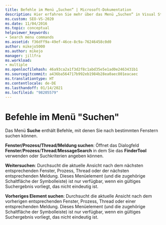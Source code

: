```yaml
---
title: Befehle im Menü „Suchen“ | Microsoft-Dokumentation
description: Hier erfahren Sie mehr über das Menü „Suchen“ in Visual Studio, das über Befehle zum Suchen nach bestimmten Fenstern verfügt. Verwenden Sie „Fenster suchen“, „Prozess suchen“, „Thread suchen“ oder „Meldung suchen“ sowie „Nächstes Element suchen“ und „Vorheriges Element suchen“.
ms.custom: SEO-VS-2020
ms.date: 11/04/2016
ms.topic: conceptual
helpviewer_keywords:
- Search menu commands
ms.assetid: f36dff9a-49ef-46ce-8c9a-76246458c0d0
author: mikejo5000
ms.author: mikejo
manager: jillfra
ms.workload:
- multiple
ms.openlocfilehash: 46a93ca2a1f3d2f8c1abd35e5e1ad0e2463431b1
ms.sourcegitcommit: a436ba564717b992eb1984b28ea0aec801eacaec
ms.translationtype: HT
ms.contentlocale: de-DE
ms.lasthandoff: 01/14/2021
ms.locfileid: "98205579"
---
```

# <a name="search-menu-commands"></a>Befehle im Menü "Suchen"
Das Menü **Suche** enthält Befehle, mit denen Sie nach bestimmten Fenstern suchen können.

 **Fenster/Prozess/Thread/Meldung suchen**: Öffnet das Dialogfeld **Fenster**/**Prozess**/**Thread**/**MessageSearch** in dem Sie das **FinderTool** verwenden oder Suchkriterien angeben können.

 **Weitersuchen**: Durchsucht die aktuelle Ansicht nach dem nächsten entsprechenden Fenster, Prozess, Thread oder der nächsten entsprechenden Meldung. Dieses Menüelement (und die zugehörige Schaltfläche der Symbolleiste) ist nur verfügbar, wenn ein gültiges Suchergebnis vorliegt, das nicht eindeutig ist.

 **Vorheriges Element suchen**: Durchsucht die aktuelle Ansicht nach dem vorherigen entsprechenden Fenster, Prozess, Thread oder einer entsprechenden Meldung. Dieses Menüelement (und die zugehörige Schaltfläche der Symbolleiste) ist nur verfügbar, wenn ein gültiges Suchergebnis vorliegt, das nicht eindeutig ist.